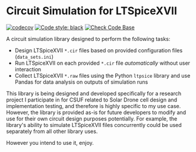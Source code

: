 # Circuit Simulation for LTSpiceXVII
[![codecov](https://codecov.io/gh/aureus448/cuddly-disco/branch/main/graph/badge.svg?token=M7ZPP0ODE6)](https://codecov.io/gh/aureus448/cuddly-disco)
[![Code style: black](https://img.shields.io/badge/code%20style-black-000000.svg)](https://github.com/psf/black)
[![Check Code Base](https://github.com/aureus448/cuddly-disco/actions/workflows/check_code.yml/badge.svg)](https://github.com/aureus448/cuddly-disco/actions/workflows/check_code.yml)

A circuit simulation library designed to perform the following tasks:

- Design LTSpiceXVII `*.cir` files based on provided configuration files (`data_sets.ini`)
- Run LTSpiceXVII on each provided `*.cir` file *automatically* without user interaction
- Collect LTSpiceXVII `*.raw` files using the Python `ltpsice` library and use Pandas for data analysis on outputs of simulation runs

This library is being designed and developed specifically for a research project I participate in for CSUF related to Solar Drone cell design and implementation testing, and therefore is highly specific to my use case.
However, the library is provided as-is for future developers to modify and use for their own circuit design purposes potentially.
For example, the library's ability to simulate LTSpiceXVII files concurrently could be used separately from all other library uses.

However you intend to use it, enjoy.
